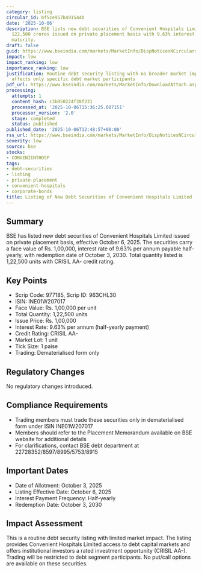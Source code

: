 ```yaml
---
category: listing
circular_id: bf5ce957b491544b
date: '2025-10-06'
description: BSE lists new debt securities of Convenient Hospitals Limited worth Rs.
  122,500 crores issued on private placement basis with 9.63% interest rate and 5-year
  maturity.
draft: false
guid: https://www.bseindia.com/markets/MarketInfo/DispNoticesNCirculars.aspx?Noticeid={BD45227B-C250-4FF8-9768-892F099D380D}&noticeno=20251006-31&dt=10/06/2025&icount=31&totcount=64&flag=0
impact: low
impact_ranking: low
importance_ranking: low
justification: Routine debt security listing with no broader market implications;
  affects only specific debt market participants
pdf_url: https://www.bseindia.com/markets/MarketInfo/DownloadAttach.aspx?id=20251006-31&attachedId=
processing:
  attempts: 1
  content_hash: c3b050224f28f231
  processed_at: '2025-10-06T15:36:25.087151'
  processor_version: '2.0'
  stage: completed
  status: published
published_date: '2025-10-06T12:48:57+00:00'
rss_url: https://www.bseindia.com/markets/MarketInfo/DispNoticesNCirculars.aspx?Noticeid={BD45227B-C250-4FF8-9768-892F099D380D}&noticeno=20251006-31&dt=10/06/2025&icount=31&totcount=64&flag=0
severity: low
source: bse
stocks:
- CONVENIENTHOSP
tags:
- debt-securities
- listing
- private-placement
- convenient-hospitals
- corporate-bonds
title: Listing of New Debt Securities of Convenient Hospitals Limited
---
```


## Summary

BSE has listed new debt securities of Convenient Hospitals Limited issued on private placement basis, effective October 6, 2025. The securities carry a face value of Rs. 1,00,000, interest rate of 9.63% per annum payable half-yearly, with redemption date of October 3, 2030. Total quantity listed is 1,22,500 units with CRISIL AA- credit rating.

## Key Points

- Scrip Code: 977185, Scrip ID: 963CHL30
- ISIN: INE01W207017
- Face Value: Rs. 1,00,000 per unit
- Total Quantity: 1,22,500 units
- Issue Price: Rs. 1,00,000
- Interest Rate: 9.63% per annum (half-yearly payment)
- Credit Rating: CRISIL AA-
- Market Lot: 1 unit
- Tick Size: 1 paise
- Trading: Dematerialised form only

## Regulatory Changes

No regulatory changes introduced.

## Compliance Requirements

- Trading members must trade these securities only in dematerialised form under ISIN INE01W207017
- Members should refer to the Placement Memorandum available on BSE website for additional details
- For clarifications, contact BSE debt department at 22728352/8597/8995/5753/8915

## Important Dates

- Date of Allotment: October 3, 2025
- Listing Effective Date: October 6, 2025
- Interest Payment Frequency: Half-yearly
- Redemption Date: October 3, 2030

## Impact Assessment

This is a routine debt security listing with limited market impact. The listing provides Convenient Hospitals Limited access to debt capital markets and offers institutional investors a rated investment opportunity (CRISIL AA-). Trading will be restricted to debt segment participants. No put/call options are available on these securities.